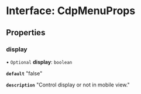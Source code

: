 # Interface: CdpMenuProps

## Properties

### display

• `Optional` **display**: `boolean`

**`default`** "false"

**`description`** "Control display or not in mobile view."
